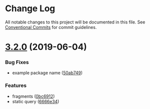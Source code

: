 # Change Log

All notable changes to this project will be documented in this file.
See [Conventional Commits](https://conventionalcommits.org) for commit guidelines.

# [3.2.0](https://github.com/gatsbyjs/gatsby-starter-default/compare/v3.0.0-alpha.0...v3.2.0) (2019-06-04)

### Bug Fixes

- example package name ([50ab749](https://github.com/gatsbyjs/gatsby-starter-default/commit/50ab749))

### Features

- fragments ([0bc6912](https://github.com/gatsbyjs/gatsby-starter-default/commit/0bc6912))
- static query ([6666e34](https://github.com/gatsbyjs/gatsby-starter-default/commit/6666e34))
